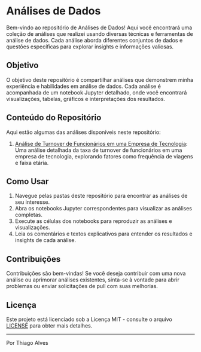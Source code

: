 # Análises de Dados

Bem-vindo ao repositório de Análises de Dados! Aqui você encontrará uma coleção de análises que realizei usando diversas técnicas e ferramentas de análise de dados. Cada análise aborda diferentes conjuntos de dados e questões específicas para explorar insights e informações valiosas.

## Objetivo

O objetivo deste repositório é compartilhar análises que demonstrem minha experiência e habilidades em análise de dados. Cada análise é acompanhada de um notebook Jupyter detalhado, onde você encontrará visualizações, tabelas, gráficos e interpretações dos resultados.

## Conteúdo do Repositório

Aqui estão algumas das análises disponíveis neste repositório:

1. [Análise de Turnover de Funcionários em uma Empresa de Tecnologia](https://github.com/tmabgdata/Analises-de-Dados/blob/main/An%C3%A1lise%20de%20Turnover%20em%20Empresa%20de%20Tecnologia/An%C3%A1lise_Turnover_Funcion%C3%A1rios.ipynb): Uma análise detalhada da taxa de turnover de funcionários em uma empresa de tecnologia, explorando fatores como frequência de viagens e faixa etária.

## Como Usar

1. Navegue pelas pastas deste repositório para encontrar as análises de seu interesse.
2. Abra os notebooks Jupyter correspondentes para visualizar as análises completas.
3. Execute as células dos notebooks para reproduzir as análises e visualizações.
4. Leia os comentários e textos explicativos para entender os resultados e insights de cada análise.

## Contribuições

Contribuições são bem-vindas! Se você deseja contribuir com uma nova análise ou aprimorar análises existentes, sinta-se à vontade para abrir problemas ou enviar solicitações de pull com suas melhorias.

## Licença

Este projeto está licenciado sob a Licença MIT - consulte o arquivo [LICENSE](LICENSE) para obter mais detalhes.

---

Por Thiago Alves